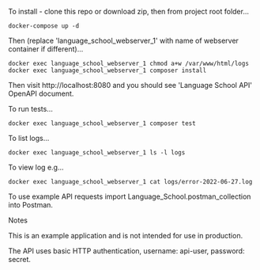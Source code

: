 To install - clone this repo or download zip, then from project root folder...
```
docker-compose up -d
```

Then (replace 'language_school_webserver_1' with name of webserver container if different)...
```
docker exec language_school_webserver_1 chmod a+w /var/www/html/logs
docker exec language_school_webserver_1 composer install
```

Then visit http://localhost:8080 and you should see 'Language School API' OpenAPI document.

To run tests...
```
docker exec language_school_webserver_1 composer test
```

To list logs...
```
docker exec language_school_webserver_1 ls -l logs
```

To view log e.g...
```
docker exec language_school_webserver_1 cat logs/error-2022-06-27.log
```

To use example API requests import Language_School.postman_collection into Postman.


Notes

This is an example application and is not intended for use in production. 

The API uses basic HTTP authentication, username: api-user, password: secret.
